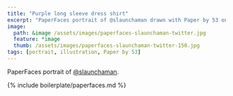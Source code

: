 ```yaml
---
title: "Purple long sleeve dress shirt"
excerpt: "PaperFaces portrait of @slaunchaman drawn with Paper by 53 on an iPad."
image: 
  path: &image /assets/images/paperfaces-slaunchaman-twitter.jpg 
  feature: *image
  thumb: /assets/images/paperfaces-slaunchaman-twitter-150.jpg
tags: [portrait, illustration, Paper by 53]
---
```


PaperFaces portrait of [@slaunchaman](http://twitter.com/slaunchaman).

{% include boilerplate/paperfaces.md %}
